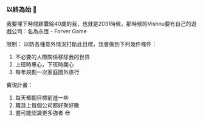 ### 以終為始 👋

我要埋下時間膠囊給40歲的我，也就是2031時候，那時候的Vishnu要有自己的遊戲公司：名為永恆 - Forver Game

限制：
以防各種意外情況打斷此目標，我會做到下列幾件條件：
1. 不必要的人際關係移除我的世界
2. 上班時專心，下班時開心
3. 每年規劃一次家庭國外旅行

實現計畫：
1. 每天都朝目標前進一些
2. 職涯上每個公司都好聚好散
3. 盡可能認識更多強者 😎
